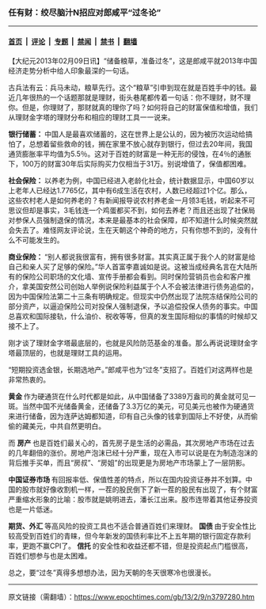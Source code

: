 ### 任有财：绞尽脑汁N招应对郎咸平“过冬论”

---

#### [首页](../../../..?n3797280) &nbsp;|&nbsp; [评论](../../../../../epoch-comment?n3797280) &nbsp;|&nbsp; [专题](../../../../../epoch-special?n3797280) &nbsp;|&nbsp; [禁闻](../../../../../epoch-news?n3797280) &nbsp;|&nbsp; [禁书](../../../../../books?n3797280) &nbsp;|&nbsp; [翻墙](https://github.com/gfw-breaker/nogfw/blob/master/README.md?n3797280)


<div class="post_content" id="artbody" itemprop="articleBody">
 <!-- article content begin -->
 <p>
  【大纪元2013年02月09日讯】“储备粮草，准备过冬”，这是郎咸平就2013年中国经济走势分析中给人印象最深的一句话。
 </p>
 <p>
  古兵法有云：兵马未动，粮草先行。这个“粮草”引申到现在就是百姓手中的钱。最近几年很热的一个话题那就是理财，街头巷尾都传着一句话：你不理财，财不理你。但是，你理财了，那财就真的理你了吗？如何将自己的财富保值和增值，我们从理财金字塔的理财分布和相应的理财工具一一说来。
 </p>
 <p>
  <b>
   银行储蓄：
  </b>
  中国人是最喜欢储蓄的，这在世界上是公认的，因为被历次运动给搞怕了，总想着留些救命的钱，搁在家里不放心就存到银行，但过去20年间，我国通货膨胀率平均值为5.5％。这对于百姓的财富是一种无形的侵蚀，在4％的通胀下，100万的财富30年后实际购买力仅相当于31万。别说增值了，保值都困难。
 </p>
 <p>
  <b>
   社会保险：
  </b>
  以养老为例，中国已经进入老龄化社会，统计数据显示，中国60岁以上老年人已经达1.7765亿，其中有6成生活在农村，人数已经超过1个亿。那么，这些农村老人是如何养老的？有新闻报导说农村养老金一月领3毛钱，听起来不可思议但却是事实，3毛钱连一个鸡蛋都买不到，如何去养老？而且还出现了社保局对参保人员强制退保的情况，本来是最基本的社会保障，却不知道什么时候突然就会失去了。难怪网友评论说，生在天朝这个神奇的地方，只有你想不到的，没有什么不可能发生的。
 </p>
 <p>
  <b>
   商业保险：
  </b>
  “别人都说我很富有，拥有很多财富。其实真正属于我个人的财富是给自己和亲人买了足够的保险。”华人首富李嘉诚如是说。这被当成经典名言在大陆所有的保险公司职场的文化墙、宣传手册都会看到。同时保险营销员也会和客户推介，拿美国安然公司创始人举例说保险利益属于个人不会被法律进行债务追偿的，因为中国保险法第二十三条有明确规定。但现实中仍然出现了法院冻结保险公司的部分资产，以逼迫保险公司对投保人强制退保，予以追偿投保人债务的事实。中国总喜欢和国际接轨，什么油价、税收等等，但真的发生国际相似的事情的时候却又接不上了。
 </p>
 <p>
  刚才谈了理财金字塔最底层的，也就是风险防范基金的准备。那么再说说理财金字塔最顶层的，也就是理财工具的运用。
 </p>
 <p>
  “短期投资选金银，长期选地产。”郎咸平也为“过冬”支招了。百姓们对这两样也是非常热衷的。
 </p>
 <p>
  <b>
   黄金
  </b>
  作为硬通货在什么时代都是如此，从中国储备了3389万盎司的黄金就可见一斑。当然中国不光储备黄金，还储备了3.3万亿的美元，可见美元也被作为硬通货来进行储备，因为连萨达姆都知道，印有自己头像的钱拿到国际上不好使，从而偷偷的藏美元，中共自然更明白。
 </p>
 <p>
  而
  <b>
   房产
  </b>
  也是百姓们最关心的，首先房子是生活的必需品，其次房地产市场在过去的几年翻倍的涨价。房地产泡沫已经十分严重，现在入市可以说是在为制造泡沫的背后推手买单，而且“房叔”、“房姐”的出现更是为房地产市场蒙上了一层阴影。
 </p>
 <p>
  <b>
   中国证券市场
  </b>
  有回报率低、保值性差的特点，所以在国内投资证券并不划算。中国的股市就好像收割机一样，一茬的股民倒下了新一茬的股民有出现了，有个财富严重缩水形象的比喻：股市就是姚明进去，潘长江出来。股市连带着其他证券投资也是一片低迷。
 </p>
 <p>
  <b>
   期货、外汇
  </b>
  等高风险的投资工具也不适合普通百姓们来理财。
  <b>
   国债
  </b>
  由于安全性比较高受到百姓们的青睐，但今年新发的国债利率比不上五年期的银行固定存款利率，更跑不赢CPI了。
  <b>
   信托
  </b>
  的安全性和收益还都不错，但是投资起点门槛很高，百姓们想参与也是太困难。
 </p>
 <p>
  总之，要“过冬”真得多想想办法，因为天朝的冬天很寒冷也很漫长。
 </p>
 <p>
 </p>
 <!-- article content end -->
 <div id="below_article_ad">
 </div>
</div>


---

原文链接（需翻墙）：https://www.epochtimes.com/gb/13/2/9/n3797280.htm